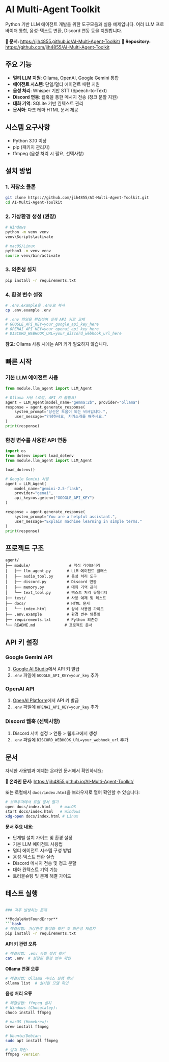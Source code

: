 # AI Multi-Agent Toolkit

Python 기반 LLM 에이전트 개발을 위한 도구모음과 실용 예제입니다. 여러 LLM 프로바이더 통합, 음성-텍스트 변환, Discord 연동 등을 지원합니다.

**📖 문서:** https://jih4855.github.io/AI-Multi-Agent-Toolkit/
**📁 Repository:** https://github.com/jih4855/AI-Multi-Agent-Toolkit

## 주요 기능

- **멀티 LLM 지원**: Ollama, OpenAI, Google Gemini 통합
- **에이전트 시스템**: 단일/멀티 에이전트 패턴 지원
- **음성 처리**: Whisper 기반 STT (Speech-to-Text)
- **Discord 연동**: 웹훅을 통한 메시지 전송 (청크 분할 지원)
- **대화 기억**: SQLite 기반 컨텍스트 관리
- **문서화**: 다크 테마 HTML 문서 제공

## 시스템 요구사항

- Python 3.10 이상
- pip (패키지 관리자)
- ffmpeg (음성 처리 시 필요, 선택사항)

## 설치 방법

### 1. 저장소 클론
```bash
git clone https://github.com/jih4855/AI-Multi-Agent-Toolkit.git
cd AI-Multi-Agent-Toolkit
```

### 2. 가상환경 생성 (권장)
```bash
# Windows
python -m venv venv
venv\Scripts\activate

# macOS/Linux
python3 -m venv venv
source venv/bin/activate
```

### 3. 의존성 설치
```bash
pip install -r requirements.txt
```

### 4. 환경 변수 설정
```bash
# .env.example을 .env로 복사
cp .env.example .env

# .env 파일을 편집하여 실제 API 키로 교체
# GOOGLE_API_KEY=your_google_api_key_here
# OPENAI_API_KEY=your_openai_api_key_here
# DISCORD_WEBHOOK_URL=your_discord_webhook_url_here
```

**참고:** Ollama 사용 시에는 API 키가 필요하지 않습니다.

## 빠른 시작

### 기본 LLM 에이전트 사용
```python
from module.llm_agent import LLM_Agent

# Ollama 사용 (로컬, API 키 불필요)
agent = LLM_Agent(model_name="gemma:2b", provider="ollama")
response = agent.generate_response(
    system_prompt="당신은 도움이 되는 비서입니다.",
    user_message="안녕하세요, 자기소개를 해주세요."
)
print(response)
```

### 환경 변수를 사용한 API 연동
```python
import os
from dotenv import load_dotenv
from module.llm_agent import LLM_Agent

load_dotenv()

# Google Gemini 사용
agent = LLM_Agent(
    model_name="gemini-2.5-flash",
    provider="genai",
    api_key=os.getenv("GOOGLE_API_KEY")
)

response = agent.generate_response(
    system_prompt="You are a helpful assistant.",
    user_message="Explain machine learning in simple terms."
)
print(response)
```

## 프로젝트 구조

```
agent/
├── module/                 # 핵심 라이브러리
│   ├── llm_agent.py       # LLM 에이전트 클래스
│   ├── audio_tool.py      # 음성 처리 도구
│   ├── discord.py         # Discord 연동
│   ├── memory.py          # 대화 기억 관리
│   └── text_tool.py       # 텍스트 처리 유틸리티
├── test/                  # 사용 예제 및 테스트
├── docs/                  # HTML 문서
│   └── index.html         # 상세 사용법 가이드
├── .env.example           # 환경 변수 템플릿
├── requirements.txt       # Python 의존성
└── README.md             # 프로젝트 문서
```

## API 키 설정

### Google Gemini API
1. [Google AI Studio](https://aistudio.google.com/app/apikey)에서 API 키 발급
2. `.env` 파일에 `GOOGLE_API_KEY=your_key` 추가

### OpenAI API
1. [OpenAI Platform](https://platform.openai.com/api-keys)에서 API 키 발급
2. `.env` 파일에 `OPENAI_API_KEY=your_key` 추가

### Discord 웹훅 (선택사항)
1. Discord 서버 설정 > 연동 > 웹후크에서 생성
2. `.env` 파일에 `DISCORD_WEBHOOK_URL=your_webhook_url` 추가

## 문서

자세한 사용법과 예제는 온라인 문서에서 확인하세요:

**📖 온라인 문서:** https://jih4855.github.io/AI-Multi-Agent-Toolkit/

또는 로컬에서 `docs/index.html`을 브라우저로 열어 확인할 수 있습니다:

```bash
# 브라우저에서 로컬 문서 열기
open docs/index.html    # macOS
start docs/index.html   # Windows
xdg-open docs/index.html # Linux
```

**문서 주요 내용:**
- 단계별 설치 가이드 및 환경 설정
- 기본 LLM 에이전트 사용법
- 멀티 에이전트 시스템 구성 방법
- 음성-텍스트 변환 실습
- Discord 메시지 전송 및 청크 분할
- 대화 컨텍스트 기억 기능
- 트러블슈팅 및 문제 해결 가이드

## 테스트 실행

```bash

### 자주 발생하는 문제

**ModuleNotFoundError**
```bash
# 해결방법: 가상환경 활성화 확인 후 의존성 재설치
pip install -r requirements.txt
```

**API 키 관련 오류**
```bash
# 해결방법: .env 파일 설정 확인
cat .env  # 설정된 환경 변수 확인
```

**Ollama 연결 오류**
```bash
# 해결방법: Ollama 서비스 실행 확인
ollama list  # 설치된 모델 확인
```

**음성 처리 오류**
```bash
# 해결방법: ffmpeg 설치
# Windows (Chocolatey):
choco install ffmpeg

# macOS (Homebrew):
brew install ffmpeg

# Ubuntu/Debian:
sudo apt install ffmpeg

# 설치 확인:
ffmpeg -version
```